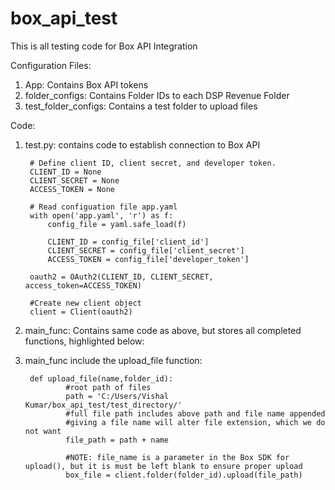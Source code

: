 # box_api_test
This is all testing code for Box API Integration

Configuration Files:

1) App: Contains Box API tokens
2) folder_configs: Contains Folder IDs to each DSP Revenue Folder
2) test_folder_configs: Contains a test folder to upload files

Code:

1) test.py: contains code to establish connection to Box API

        
        # Define client ID, client secret, and developer token.
        CLIENT_ID = None
        CLIENT_SECRET = None
        ACCESS_TOKEN = None

        # Read configuation file app.yaml
        with open('app.yaml', 'r') as f:
            config_file = yaml.safe_load(f)

            CLIENT_ID = config_file['client_id']
            CLIENT_SECRET = config_file['client_secret']
            ACCESS_TOKEN = config_file['developer_token']

        oauth2 = OAuth2(CLIENT_ID, CLIENT_SECRET, access_token=ACCESS_TOKEN)

        #Create new client object
        client = Client(oauth2)
        
2) main_func: Contains same code as above, but stores all completed functions, highlighted below:
 
3) main_func include the upload_file function:

        def upload_file(name,folder_id):
                #root path of files 
                path = 'C:/Users/Vishal Kumar/box_api_test/test_directory/'
                #full file path includes above path and file name appended
                #giving a file name will alter file extension, which we do not want
                file_path = path + name

                #NOTE: file_name is a parameter in the Box SDK for upload(), but it is must be left blank to ensure proper upload
                box_file = client.folder(folder_id).upload(file_path)
 





